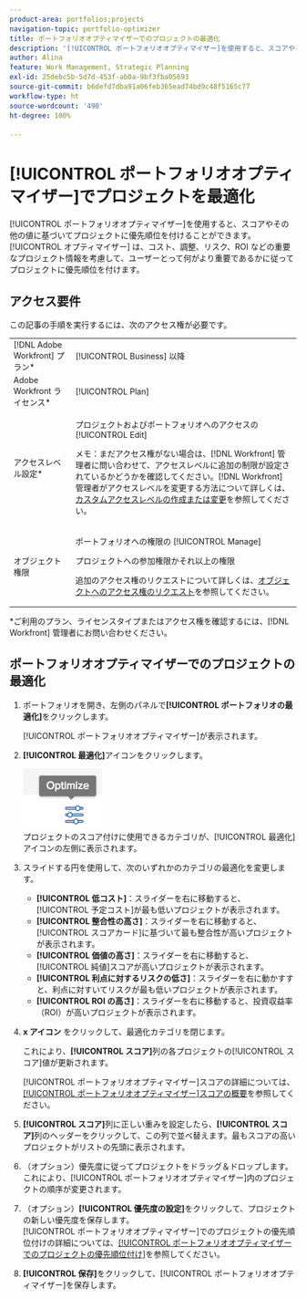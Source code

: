 ```yaml
---
product-area: portfolios;projects
navigation-topic: portfolio-optimizer
title: ポートフォリオオプティマイザーでのプロジェクトの最適化
description: '[!UICONTROL ポートフォリオオプティマイザー]を使用すると、スコアやその他の値に基づいてプロジェクトに優先順位を付けることができます。オプティマイザーは、コスト、調整、リスク、ROI などの重要なプロジェクト情報を考慮して、ユーザーにとって何がより重要であるかに従ってプロジェクトに優先順位を付けます。'
author: Alina
feature: Work Management, Strategic Planning
exl-id: 25debc5b-5d7d-453f-ab0a-9bf3fba05693
source-git-commit: b6defd7dba91a06feb365ead74bd9c48f5165c77
workflow-type: ht
source-wordcount: '490'
ht-degree: 100%

---
```


# [!UICONTROL ポートフォリオオプティマイザー]でプロジェクトを最適化

[!UICONTROL ポートフォリオオプティマイザー]を使用すると、スコアやその他の値に基づいてプロジェクトに優先順位を付けることができます。[!UICONTROL オプティマイザー] は、コスト、調整、リスク、ROI などの重要なプロジェクト情報を考慮して、ユーザーとって何がより重要であるかに従ってプロジェクトに優先順位を付けます。

## アクセス要件

この記事の手順を実行するには、次のアクセス権が必要です。

<table style="table-layout:auto"> 
 <col> 
 <col> 
 <tbody> 
  <tr> 
   <td role="rowheader">[!DNL Adobe Workfront] プラン*</td> 
   <td> <p>[!UICONTROL Business] 以降</p> </td> 
  </tr> 
  <tr> 
   <td role="rowheader">Adobe Workfront ライセンス*</td> 
   <td> <p>[!UICONTROL Plan] </p> </td> 
  </tr> 
  <tr> 
   <td role="rowheader">アクセスレベル設定*</td> 
   <td> <p>プロジェクトおよびポートフォリオへのアクセスの [!UICONTROL Edit]</p> <p>メモ：まだアクセス権がない場合は、[!DNL Workfront] 管理者に問い合わせて、アクセスレベルに追加の制限が設定されているかどうかを確認してください。[!DNL Workfront] 管理者がアクセスレベルを変更する方法について詳しくは、<a href="../../../administration-and-setup/add-users/configure-and-grant-access/create-modify-access-levels.md" class="MCXref xref">カスタムアクセスレベルの作成または変更</a>を参照してください。</p> </td> 
  </tr> 
  <tr> 
   <td role="rowheader">オブジェクト権限</td> 
   <td> <p>ポートフォリオへの権限の [!UICONTROL Manage]</p> <p>プロジェクトへの参加権限かそれ以上の権限</p> <p>追加のアクセス権のリクエストについて詳しくは、<a href="../../../workfront-basics/grant-and-request-access-to-objects/request-access.md" class="MCXref xref">オブジェクトへのアクセス権のリクエスト</a>を参照してください。</p> </td> 
  </tr> 
 </tbody> 
</table>

&#42;ご利用のプラン、ライセンスタイプまたはアクセス権を確認するには、[!DNL Workfront] 管理者にお問い合わせください。

## ポートフォリオオプティマイザーでのプロジェクトの最適化

1. ポートフォリオを開き、左側のパネルで&#x200B;**[!UICONTROL ポートフォリオの最適化]**&#x200B;をクリックします。

   [!UICONTROL ポートフォリオオプティマイザー]が表示されます。

1. **[!UICONTROL 最適化]**&#x200B;アイコンをクリックします。

   ![](assets/optimize-icon-portfolio-optimizer.png)\
   プロジェクトのスコア付けに使用できるカテゴリが、[!UICONTROL 最適化]アイコンの左側に表示されます。

1. スライドする円を使用して、次のいずれかのカテゴリの最適化を変更します。

   * **[!UICONTROL 低コスト]**：スライダーを右に移動すると、[!UICONTROL 予定コスト]が最も低いプロジェクトが表示されます。
   * **[!UICONTROL 整合性の高さ]**：スライダーを右に移動すると、[!UICONTROL スコアカード]に基づいて最も整合性が高いプロジェクトが表示されます。
   * **[!UICONTROL 価値の高さ]**：スライダーを右に移動すると、[!UICONTROL 純値]スコアが高いプロジェクトが表示されます。
   * **[!UICONTROL 利点に対するリスクの低さ]**：スライダーを右に動かすすと、利点に対すいてリスクが最も低いプロジェクトが表示されます。
   * **[!UICONTROL ROI の高さ]**：スライダーを右に移動すると、投資収益率（ROI）が高いプロジェクトが表示されます。

1. **x アイコン** をクリックして、最適化カテゴリを閉じます。

   これにより、**[!UICONTROL スコア]**&#x200B;列の各プロジェクトの[!UICONTROL スコア]値が更新されます。

   [!UICONTROL ポートフォリオオプティマイザー]スコアの詳細については、[[!UICONTROL ポートフォリオオプティマイザー]スコアの概要](../../../manage-work/portfolios/portfolio-optimizer/portfolio-optimizer-score.md)を参照してください。

1. **[!UICONTROL スコア]**&#x200B;列に正しい重みを設定したら、**[!UICONTROL スコア]**&#x200B;列のヘッダーをクリックして、この列で並べ替えます。最もスコアの高いプロジェクトがリストの先頭に表示されます。

1. （オプション）優先度に従ってプロジェクトをドラッグ＆ドロップします。\
   これにより、[!UICONTROL ポートフォリオオプティマイザー]内のプロジェクトの順序が変更されます。
1. （オプション）**[!UICONTROL 優先度の設定]**&#x200B;をクリックして、プロジェクトの新しい優先度を保存します。\
   [!UICONTROL ポートフォリオオプティマイザー]でのプロジェクトの優先順位付けの詳細については、[[!UICONTROL ポートフォリオオプティマイザーでのプロジェクトの優先順位付け]](../../../manage-work/portfolios/portfolio-optimizer/prioritize-projects-in-portfolio-optimizer.md)を参照してください。

1. **[!UICONTROL 保存]**&#x200B;をクリックして、[!UICONTROL ポートフォリオオプティマイザー]を保存します。
